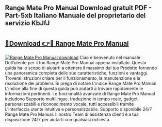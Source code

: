 ## Range Mate Pro Manual Download gratuit PDF - Part-5xb Italiano Manuale del proprietario del servizio KbJfJ

# <h2><a href="http://dfgjqw7.blite.top/?on=Range+Mate+Pro+Manual">🔗Download 👉🔴 Range Mate Pro Manual</a></h2>

[![Range Mate Pro Manual download](https://i.imgur.com/lujVjoI.png)](http://dfgjqw7.blite.top/?on=Range+Mate+Pro+Manual)
Ciao e benvenuto nel manuale Dell'utente per il tuo Range Mate Pro Manual appena installato. Questa guida ha lo scopo di aiutarti a ottenere il massimo dal tuo Prodotto fornendo una panoramica completa delle sue caratteristiche, funzioni e vantaggi. Troverai istruzioni chiare per il funzionamento, la manutenzione e la risoluzione dei problemi. Si prega di notare L'indice Range Mate Pro Manual L'indice alla fine di questa guida può aiutarti a trovare rapidamente le informazioni pertinenti. Le funzionalità avanzate di Range Mate Pro Manual includono Supporto multilingue, traduzione in tempo reale, gadget personalizzabili e riconoscimento vocale, tutti accessibili tramite L'interfaccia utente intuitiva e personalizzabile. Supporto disponibile 24/7 Range Mate Pro Manual. Il nostro Team di assistenza clienti è a tua disposizione 24/7 per aiutarti con qualsiasi richiesta.
